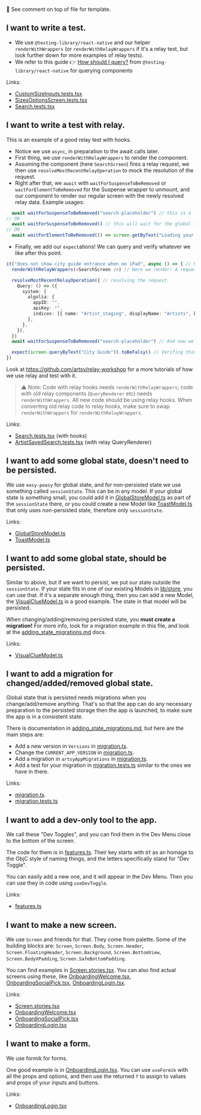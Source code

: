<!-- Template

## What I am trying to do.

Short comment on how we do things and any preferences.

Links:
- [link 1](path/to/file1)
- [link 2](path/to/file2)

-->

👀 See comment on top of file for template.

## I want to write a test.

- We use `@testing-library/react-native` and our helper `renderWithWrappers` (or `renderWithRelayWrappers` if it's a relay test, but look further down for more examples of relay tests).
- We refer to this guide 👉 [How should I query?](https://callstack.github.io/react-native-testing-library/docs/how-should-i-query/) from `@testing-library/react-native` for querying components

Links:

- [CustomSizeInputs.tests.tsx](src/app/Components/ArtworkFilter/Filters/CustomSizeInputs.tests.tsx)
- [SizesOptionsScreen.tests.tsx](src/app/Components/ArtworkFilter/Filters/SizesOptionsScreen.tests.tsx)
- [Search.tests.tsx](src/app/Scenes/Search/Search.tests.tsx)

## I want to write a test with relay.

This is an example of a good relay test with hooks.
- Notice we use `async`, in preparation to the await calls later.
- First thing, we use `renderWithRelayWrappers` to render the component.
- Assuming the component (here `SearchScreen`) fires a relay request, we then use `resolveMostRecentRelayOperation` to mock the resolution of the request.
- Right after that, we `await` with `waitForSuspenseToBeRemoved` or `waitForElementToBeRemoved` for the Suspense wrapper to unmount, and our component to render our regular screen with the newly resolved relay data.
Example usages:
```ts
  await waitForSuspenseToBeRemoved("search-placeholder") // this is a `testID` on a placeholder component
// OR
  await waitForSuspenseToBeRemoved() // this will wait for the global test Suspense to go away. Normally it renders a text with `TEST-SUSPENSE-LOADING`, so we can recognize it.
// OR
  await waitForElementToBeRemoved(() => screen.getByText("Loading your data..")) // :warning: Notice the arrow function. Here we wait for any other element we can find using any of the testing-library queries.
```
- Finally, we add our `expect`ations! We can query and verify whatever we like after this point.
```ts
it("does not show city guide entrance when on iPad", async () => { // Here we use `async`.
  renderWithRelayWrappers(<SearchScreen />) // Here we render! A request will fire.

  resolveMostRecentRelayOperation({ // resolving the request.
    Query: () => ({
      system: {
        algolia: {
          appID: "",
          apiKey: "",
          indices: [{ name: "Artist_staging", displayName: "Artists", key: "artist" }],
        },
      },
    }),
  })
  await waitForSuspenseToBeRemoved("search-placeholder") // And now we wait..

  expect(screen.queryByText("City Guide")).toBeFalsy() // Verifing things.
})
```

Look at https://github.com/artsy/relay-workshop for a more tutorials of how we use relay and test with it.

> :warning: Note: Code with relay hooks needs `renderWithRelayWrappers`; code with old relay components (`QueryRenderer` etc) needs `renderWithWrappers`. All new code should be using relay hooks. When converting old relay code to relay hooks, make sure to swap `renderWithWrappers` for `renderWithRelayWrappers`.

Links:

- [Search.tests.tsx](src/app/Scenes/Search/Search.tests.tsx) (with hooks)
- [ArtistSavedSearch.tests.tsx](src/app/Scenes/Artist/ArtistSavedSearch.tests.tsx) (with relay QueryRenderer)

## I want to add some global state, doesn't need to be persisted.

We use `easy-peasy` for global state, and for non-persisted state we use something called `sessionState`. This can be in any model. If your global state is something small, you could add it in [GlobalStoreModel.ts](src/app/store/GlobalStoreModel.ts) as part of the `sessionState` there, or you could create a new Model like [ToastModel.ts](src/app/store/ToastModel.ts) that only uses non-persisted state, therefore only `sessionState`.

Links:

- [GlobalStoreModel.ts](src/app/store/GlobalStoreModel.ts#L32)
- [ToastModel.ts](src/app/store/ToastModel.ts#L16)

## I want to add some global state, should be persisted.

Similar to above, but if we want to persist, we put our state outside the `sessionState`. If your state fits in one of our existing Models in [lib/store](src/app/store), you can use that. If it's a separate enough thing, then you can add a new Model, the [VisualClueModel.ts](src/app/store/VisualClueModel.ts) is a good example. The state in that model will be persisted.

When changing/adding/removing persisted state, you **must create a migration!** For more info, look for a migration example in this file, and look at the [adding_state_migrations.md](docs/adding_state_migrations.md) docs.

Links:

- [VisualClueModel.ts](src/app/store/VisualClueModel.ts)

## I want to add a migration for changed/added/removed global state.

Global state that is persisted needs migrations when you change/add/remove anything. That's so that the app can do any necessary preparation to the persisted storage then the app is launched, to make sure the app is in a consistent state.

There is documentation in [adding_state_migrations.md](docs/adding_state_migrations.md), but here are the main steps are:

- Add a new version in `Versions` in [migration.ts](src/app/store/migration.ts).
- Change the `CURRENT_APP_VERSION` in [migration.ts](src/app/store/migration.ts).
- Add a migration in `artsyAppMigrations` in [migration.ts](src/app/store/migration.ts).
- Add a test for your migration in [migration.tests.ts](src/app/store/migration.tests.ts) similar to the ones we have in there.

Links:

- [migration.ts](src/app/store/migration.ts).
- [migration.tests.ts](src/app/store/migration.tests.ts)

## I want to add a dev-only tool to the app.

We call these "Dev Toggles", and you can find them in the Dev Menu close to the bottom of the screen.

The code for them is in [features.ts](src/app/store/config/features.ts). Their key starts with `DT` as an homage to the ObjC style of naming things, and the letters specifically stand for "Dev Toggle".

You can easily add a new one, and it will appear in the Dev Menu. Then you can use they in code using `useDevToggle`.

Links:

- [features.ts](src/app/store/config/features.ts)

## I want to make a new screen.

We use `Screen` and friends for that. They come from palette. Some of the building blocks are: `Screen`, `Screen.Body`, `Screen.Header`, `Screen.FloatingHeader`, `Screen.Background`, `Screen.BottomView`, `Screen.BodyXPadding`, `Screen.SafeBottomPadding`.

You can find examples in [Screen.stories.tsx](src/palette/organisms/screenStructure/Screen.stories.tsx). You can also find actual screens using these, like [OnboardingWelcome.tsx](src/app/Scenes/Onboarding/OnboardingWelcome.tsx), [OnboardingSocialPick.tsx](src/app/Scenes/Onboarding/OnboardingSocialPick.tsx), [OnboardingLogin.tsx](src/app/Scenes/Onboarding/OnboardingLogin.tsx).

Links:

- [Screen.stories.tsx](src/palette/organisms/screenStructure/Screen.stories.tsx)
- [OnboardingWelcome.tsx](src/app/Scenes/Onboarding/OnboardingWelcome.tsx)
- [OnboardingSocialPick.tsx](src/app/Scenes/Onboarding/OnboardingSocialPick.tsx)
- [OnboardingLogin.tsx](src/app/Scenes/Onboarding/OnboardingLogin.tsx)

## I want to make a form.

We use formik for forms.

One good example is in [OnboardingLogin.tsx](src/app/Scenes/Onboarding/OnboardingLogin.tsx). You can use `useFormik` with all the props and options, and then use the returned `f` to assign to values and props of your inputs and buttons.

Links:

- [OnboardingLogin.tsx](src/app/Scenes/Onboarding/OnboardingLogin.tsx)

